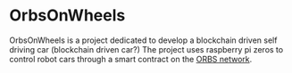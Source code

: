 # OrbsOnWheels
OrbsOnWheels is a project dedicated to develop a blockchain driven self driving car (blockchain driven car?)
The project uses raspberry pi zeros to control robot cars through a smart contract on the [ORBS network](orbs.com).